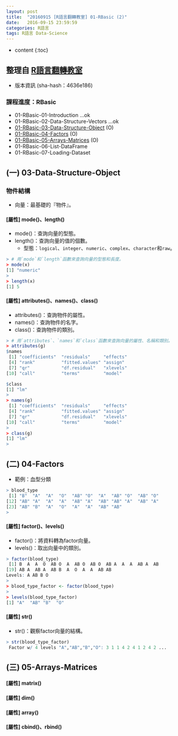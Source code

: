```yaml
---
layout: post
title:  "20160915 [R語言翻轉教室] 01-RBasic (2)"
date:   2016-09-15 23:59:59
categories: R語言
tags: R語言 Data-Science
---
```


* content
{:toc}


## 整理自 [R語言翻轉教室](http://datascienceandr.org/)
* 版本資訊 (sha-hash：4636e186)

### 課程進度：RBasic
* 01-RBasic-01-Introduction ...ok
* 01-RBasic-02-Data-Structure-Vectors ...ok
* [01-RBasic-03-Data-Structure-Object](http://datascienceandr.org/note/01-RBasic-03-Data-Structure-Object.html) (O)
* [01-RBasic-04-Factors](http://datascienceandr.org/note/01-RBasic-04-Factors.html) (O)
* [01-RBasic-05-Arrays-Matrices](http://datascienceandr.org/note/01-RBasic-05-Arrays-Matrices.html) (O)
* 01-RBasic-06-List-DataFrame
* 01-RBasic-07-Loading-Dataset




## (一) 03-Data-Structure-Object

### 物件結構
* 向量：最基礎的『物件』。

#### [屬性] mode()、length()
* mode()：查詢向量的型態。
* length()：查詢向量的值的個數。
	* 型態：`logical`、`integer`、`numeric`、`complex`、`character`和`raw`。

```r
> # 用`mode`和`length`函數來查詢向量的型態和長度。
> mode(x)
[1] "numeric"
>
> length(x)
[1] 5
```


#### [屬性] attributes()、names()、class()
* attributes()：查詢物件的屬性。
* names()：查詢物件的名字。
* class()：查詢物件的類別。

```r
> # 用`attributes`、`names`和`class`函數來查詢向量的屬性、名稱和類別。
> attributes(g)
$names
 [1] "coefficients"  "residuals"     "effects"      
 [4] "rank"          "fitted.values" "assign"       
 [7] "qr"            "df.residual"   "xlevels"      
[10] "call"          "terms"         "model"        

$class
[1] "lm"
>
> names(g)
 [1] "coefficients"  "residuals"     "effects"      
 [4] "rank"          "fitted.values" "assign"       
 [7] "qr"            "df.residual"   "xlevels"      
[10] "call"          "terms"         "model"        
> 
> class(g)
[1] "lm"
> 
```




## (二) 04-Factors
* 範例：血型分類

```r
> blood_type
 [1] "B"  "A"  "A"  "O"  "AB" "O"  "A"  "AB" "O"  "AB" "O" 
[12] "AB" "A"  "A"  "A"  "AB" "A"  "AB" "AB" "A"  "AB" "A" 
[23] "AB" "B"  "A"  "O"  "A"  "A"  "AB" "AB"
>
```

#### [屬性] factor()、levels()
* factor()：將資料轉為factor向量。
* levels()：取出向量中的類別。

```r
> factor(blood_type)
 [1] B  A  A  O  AB O  A  AB O  AB O  AB A  A  A  AB A  AB
[19] AB A  AB A  AB B  A  O  A  A  AB AB
Levels: A AB B O
>
> blood_type_factor <- factor(blood_type)
>
> levels(blood_type_factor)
[1] "A"  "AB" "B"  "O"
```


#### [屬性] str()
* str()：觀察factor向量的結構。

```r
> str(blood_type_factor)
 Factor w/ 4 levels "A","AB","B","O": 3 1 1 4 2 4 1 2 4 2 ...
```




## (三) 05-Arrays-Matrices
#### [屬性] matrix()


#### [屬性] dim()



#### [屬性] array()


#### [屬性] cbind()、rbind()



